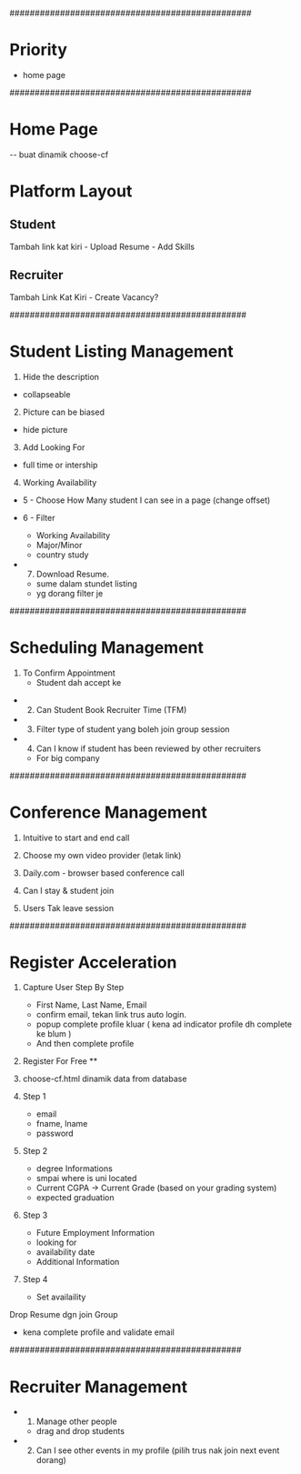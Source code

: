 ################################################
# Priority
- home page


################################################
# Home Page
-- buat dinamik choose-cf

# Platform Layout

## Student 
Tambah link kat kiri
     - Upload Resume
     - Add Skills

## Recruiter
Tambah Link Kat Kiri
    - Create Vacancy?

###############################################
# Student Listing Management

1. Hide the description
- collapseable

2. Picture can be biased
- hide picture

3. Add Looking For
- full time or intership

4. Working Availability

* 5 - Choose How Many student I can see in a page (change offset)

* 6 - Filter
  - Working Availability
  - Major/Minor
  - country study

* 7. Download Resume.
    - sume dalam stundet listing
    - yg dorang filter je

###############################################
# Scheduling Management

1. To Confirm Appointment
    - Student dah accept ke

* 2. Can Student Book Recruiter Time (TFM)

* 3. Filter type of student yang boleh join group session

* 4. Can I know if student has been reviewed by other recruiters
    - For big company


###############################################
# Conference Management

1. Intuitive to start and end call

2. Choose my own video provider (letak link)

3. Daily.com - browser based conference call

4. Can I stay & student join

5. Users Tak leave session


###############################################
# Register Acceleration

1. Capture User Step By Step
    - First Name, Last Name, Email
    - confirm email, tekan link trus auto login.
    - popup complete profile kluar ( kena ad indicator profile dh complete ke blum )
    - And then complete profile

2. Register For Free **

3. choose-cf.html dinamik data from database

4. Step 1
    - email
    - fname, lname
    - password

5. Step 2
    - degree Informations
    - smpai where is uni located
    - Current CGPA -> Current Grade (based on your grading system)
    - expected graduation

6. Step 3
    - Future Employment Information
    - looking for
    - availability date
    - Additional Information

7. Step 4
    - Set availaility

Drop Resume dgn join Group
- kena complete profile and validate email


##############################################
# Recruiter Management

* 1. Manage other people
    - drag and drop students

* 2. Can I see other events in my profile (pilih trus nak join next event dorang)